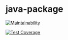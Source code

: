 # java-package

[![Maintainability](https://api.codeclimate.com/v1/badges/74e8f67089382adaf04c/maintainability)](https://codeclimate.com/github/EvgeniusV/project1/maintainability)

[![Test Coverage](https://api.codeclimate.com/v1/badges/74e8f67089382adaf04c/test_coverage)](https://codeclimate.com/github/EvgeniusV/project1/test_coverage)
